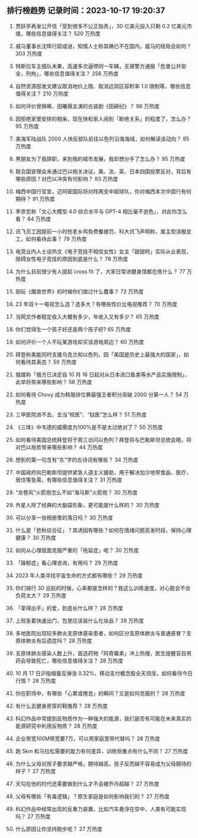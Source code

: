 
## 排行榜趋势 记录时间：2023-10-17 19:20:37
  
  1. 贾跃亭再发公开信「受到很多不公正指责」，30 亿美元投入只剩 0.2 亿美元市值，哪些信息值得关注？ 520 万热度
    
  2. 威马董事长沈晖行踪成谜，知情人士称其确已不在国内，威马的结局会如何？ 303 万热度
    
  3. 特斯拉车主插队未果，高速多次逼停同一车辆，无锡警方通报「危害公共安全，刑拘」，哪些信息值得关注？ 256 万热度
    
  4. 自然资源部发文建议取消地价上限、取消远郊区容积率 1.0 限制等，哪些信息值得关注？ 210 万热度
    
  5. 如何评价曾舜晞、田曦薇主演的古装剧《田耕纪》？ 96 万热度
    
  6. 因拒绝家里安排的相亲，现在快和家人闹到「断绝关系」的程度了，怎么办？ 95 万热度
    
  7. 美海军陆战队 2000 人快反部队前往以色列沿海海域，如何解读该动向？ 95 万热度
    
  8. 男朋友为了我辞职，来到我的城市发展，我却想分手了怎么办？ 95 万热度
    
  9. 联合国安理会未通过巴以相关决议，美、法、英、日本四国投票反对，背后有哪些原因？对巴以冲突有何影响？ 93 万热度
    
  10. 梅西中国行官宣，迈阿密国际将对阵两支中超球队，你对梅西本次中国行有何期待？ 91 万热度
    
  11. 李彦宏称「文心大模型 4.0 综合水平与 GPT-4 相比毫不逊色」，对此你怎么看？ 84 万热度
    
  12. 讯飞员工因提前一小时抢老乡鸡免费餐被罚，科大讯飞声明称，属主观消极怠工，如何看待此事？ 79 万热度
    
  13. 电竞业内人士谈热文《电子竞技不相信女性》女主「甜甜柯」实际从业表现，阻碍女性电子竞技的原因到底是什么？ 78 万热度
    
  14. 为什么目前很少有人提起 cross fit 了，大家日常进健身馆都在练什么？ 77 万热度
    
  15. 刚玩《魔兽世界》的时候你们做过什么蠢事？ 72 万热度
    
  16. 23 年双十一电视怎么选？选多大？有哪些性价比电视推荐？ 70 万热度
    
  17. 当网文作者稳定收入大概有多少，年收入又有多少？ 65 万热度
    
  18. 你们觉得生一个孩子好还是两个孩子好? 65 万热度
    
  19. 如何评价一个人不玩某游戏却买该游戏周边？ 60 万热度
    
  20. 拜登称美能同时支援乌克兰和以色列，因「美国是历史上最强大的国家」，如何看待其表态？ 59 万热度
    
  21. 俄媒称「俄方已决定自 10 月 16 日起对从日本进口鱼类等水产品实施限制」，此举将带来哪些影响？ 58 万热度
    
  22. 如何看待 Chovy 成为韩服排位赛最强王者积分突破 2000 分第一人？ 54 万热度
    
  23. 三甲医院进不去，去当“校医”、“狱医”怎么样？ 51 万热度
    
  24. 《三体》中韦德的威慑度为100%是不是太过绝对了？ 50 万热度
    
  25. 如何看待美国总统拜登将于周三访问以色列？拜登将与巴勒斯坦总统会晤，将对巴以局势带来哪些影响？ 44 万热度
    
  26. 想到的第一句含有“东”字的古诗词有哪些？ 34 万热度
    
  27. 中国政府向巴勒斯坦提供紧急人道主义援助，用于解决加沙地带食品、医疗、居住等急需，有哪些信息值得关注？ 31 万热度
    
  28. “龙卷风”火箭炮怎么不如“海马斯”火箭炮？ 30 万热度
    
  29. 外星人除了经典的大脑袋形象，更可能是什么样的？ 30 万热度
    
  30. 可以分享一张相册里的落日吗？ 30 万热度
    
  31. 什么是「悲秋综合征」？其诱因有哪些？如何在情绪问题高发时段，保持心理健康？ 30 万热度
    
  32. 如何从心理层面克服严重的「拖延症」呢？ 30 万热度
    
  33. 「躁郁症」看心理咨询，有用吗？ 29 万热度
    
  34. 2023 年人类寻找宇宙生命的方式都有哪些？ 29 万热度
    
  35. 你们骑行 30 巡航的时候，心率都是怎样的？我这么训练速度，对心脏会不会负荷太大？ 29 万热度
    
  36. 「拿得出手」的爱，到底长什么样？ 28 万热度
    
  37. 上班急着快速出门，包里应该装什么化妆品？ 28 万热度
    
  38. 多地医院出现较多肺炎支原体感染患者，如何区分支原体肺炎与普通感冒？支原体肺炎有后遗症吗？ 28 万热度
    
  39. 支原体肺炎感染人数上升，首选药物「阿奇霉素」冲上热搜，医生提醒盲目用药会导致死亡，哪些信息值得关注？ 28 万热度
    
  40. 10 月 17 日沪指缩量反弹涨 0.32%，移动支付概念股全天领涨，如何看待今日行情？ 28 万热度
    
  41. 你在职场中，有哪些「心累或倦怠」的瞬间？又是如何克服的？ 28 万热度
    
  42. 有什么去健身房穿的鞋推荐？ 28 万热度
    
  43. 科幻作品中常提到反物质作为一种强大的能源，我们是否有可能在未来真实的能源研究中利用反物质？ 28 万热度
    
  44. 企业带宽100M带宽要7万，可以用家庭宽带代替吗？ 28 万热度
    
  45. 跑 5km 和马拉松需要的能力有何差异，训练侧重点有什么不同？ 27 万热度
    
  46. 为什么父母对孩子要求越严格，期待越高，孩子反而越不容易成为父母期待的样子？ 27 万热度
    
  47. 天勾在他的时代还需要做到什么才不会被乔丹超越？ 27 万热度
    
  48. 父母有哪些「有毒逻辑」？原生家庭是如何影响我们的？ 27 万热度
    
  49. 科幻作品中经常出现的反重力装置，比如汽车悬浮在空中，人类有可能实现吗？ 27 万热度
    
  50. 什么原因让你坚持跑步呢？ 27 万热度
    